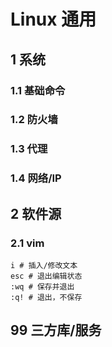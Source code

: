 # Linux 通用

## 1 系统

### 1.1 基础命令

### 1.2 防火墙

### 1.3 代理

### 1.4 网络/IP

## 2 软件源

### 2.1 vim

```
i # 插入/修改文本
esc # 退出编辑状态
:wq # 保存并退出
:q! # 退出，不保存
```

## 99 三方库/服务

